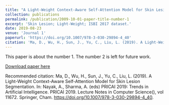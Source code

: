 ```yaml
---
title: "A Light-Weight Context-Aware Self-Attention Model for Skin Lesion Segmentation"
collection: publications
permalink: /publication/2009-10-01-paper-title-number-1
excerpt: 'Skin Lesion; Light-Weight; ISBI 2017 dataset.'
date: 2019-08-23
venue: 'Journal 1'
paperurl: 'https://doi.org/10.1007/978-3-030-29894-4_40'
citation: 'Ma, D., Wu, H., Sun, J., Yu, C., Liu, L. (2019). A Light-Weight Context-Aware Self-Attention Model for Skin Lesion Segmentation. In: Nayak, A., Sharma, A. (eds) PRICAI 2019: Trends in Artificial Intelligence. PRICAI 2019. Lecture Notes in Computer Science(), vol 11672. Springer, Cham. https://doi.org/10.1007/978-3-030-29894-4_40.'
---
```

This paper is about the number 1. The number 2 is left for future work.

[Download paper here](https://link.springer.com/chapter/10.1007/978-3-030-29894-4_40)

Recommended citation: Ma, D., Wu, H., Sun, J., Yu, C., Liu, L. (2019). A Light-Weight Context-Aware Self-Attention Model for Skin Lesion Segmentation. In: Nayak, A., Sharma, A. (eds) PRICAI 2019: Trends in Artificial Intelligence. PRICAI 2019. Lecture Notes in Computer Science(), vol 11672. Springer, Cham. https://doi.org/10.1007/978-3-030-29894-4_40.
